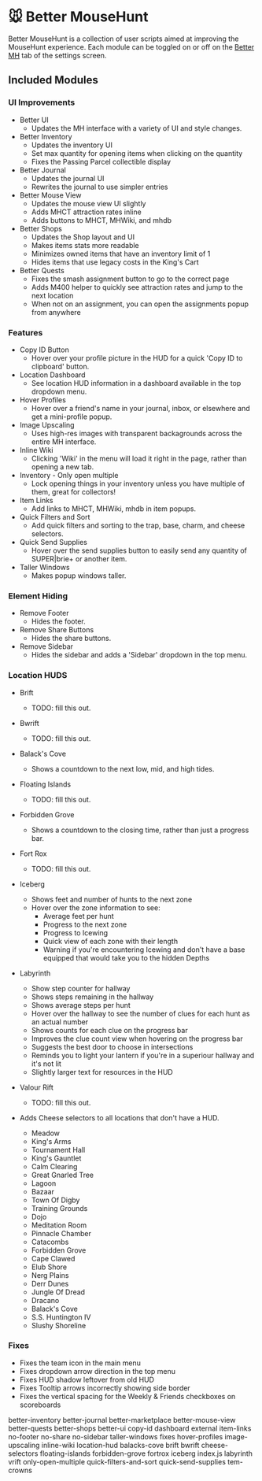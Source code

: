 # 🐭️ Better MouseHunt

Better MouseHunt is a collection of user scripts aimed at improving the MouseHunt experience. Each module can be toggled on or off on the [Better MH](https://www.mousehuntgame.com/preferences.php?tab=better-mh-settings) tab of the settings screen.

## Included Modules

### UI Improvements

- Better UI
  - Updates the MH interface with a variety of UI and style changes.
- Better Inventory
  - Updates the inventory UI
  - Set max quantity for opening items when clicking on the quantity
  - Fixes the Passing Parcel collectible display
- Better Journal
  - Updates the journal UI
  - Rewrites the journal to use simpler entries
- Better Mouse View
  - Updates the mouse view UI slightly
  - Adds MHCT attraction rates inline
  - Adds buttons to MHCT, MHWiki, and mhdb
- Better Shops
  - Updates the Shop layout and UI
  - Makes items stats more readable
  - Minimizes owned items that have an inventory limit of 1
  - Hides items that use legacy costs in the King's Cart
- Better Quests
  - Fixes the smash assignment button to go to the correct page
  - Adds M400 helper to quickly see attraction rates and jump to the next location
  - When not on an assignment, you can open the assignments popup from anywhere

### Features

- Copy ID Button
  - Hover over your profile picture in the HUD for a quick 'Copy ID to clipboard' button.
- Location Dashboard
  - See location HUD information in a dashboard available in the top dropdown menu.
- Hover Profiles
  - Hover over a friend's name in your journal, inbox, or elsewhere and get a mini-profile popup.
- Image Upscaling
  - Uses high-res images with transparent backagrounds across the entire MH interface.
- Inline Wiki
  - Clicking 'Wiki' in the menu will load it right in the page, rather than opening a new tab.
- Inventory - Only open multiple
  - Lock opening things in your inventory unless you have multiple of them, great for collectors!
- Item Links
  - Add links to MHCT, MHWiki, mhdb in item popups.
- Quick Filters and Sort
  - Add quick filters and sorting to the trap, base, charm, and cheese selectors.
- Quick Send Supplies
  - Hover over the send supplies button to easily send any quantity of SUPER|brie+ or another item.
- Taller Windows
  - Makes popup windows taller.

### Element Hiding

- Remove Footer
  - Hides the footer.
- Remove Share Buttons
  - Hides the share buttons.
- Remove Sidebar
  - Hides the sidebar and adds a 'Sidebar' dropdown in the top menu.

### Location HUDS

- Brift
  - TODO: fill this out.
- Bwrift
  - TODO: fill this out.
- Balack's Cove
  - Shows a countdown to the next low, mid, and high tides.
- Floating Islands
  - TODO: fill this out.
- Forbidden Grove
  - Shows a countdown to the closing time, rather than just a progress bar.
- Fort Rox
  - TODO: fill this out.
- Iceberg
  - Shows feet and number of hunts to the next zone
  - Hover over the zone information to see:
    - Average feet per hunt
    - Progress to the next zone
    - Progress to Icewing
    - Quick view of each zone with their length
    - Warning if you're encountering Icewing and don't have a base equipped that would take you to the hidden Depths
- Labyrinth
  - Show step counter for hallway
  - Shows steps remaining in the hallway
  - Shows average steps per hunt
  - Hover over the hallway to see the number of clues for each hunt as an actual number
  - Shows counts for each clue on the progress bar
  - Improves the clue count view when hovering on the progress bar
  - Suggests the best door to choose in intersections
  - Reminds you to light your lantern if you're in a superiour hallway and it's not lit
  - Slightly larger text for resources in the HUD

- Valour Rift
  - TODO: fill this out.

- Adds Cheese selectors to all locations that don't have a HUD.
  - Meadow
  - King's Arms
  - Tournament Hall
  - King's Gauntlet
  - Calm Clearing
  - Great Gnarled Tree
  - Lagoon
  - Bazaar
  - Town Of Digby
  - Training Grounds
  - Dojo
  - Meditation Room
  - Pinnacle Chamber
  - Catacombs
  - Forbidden Grove
  - Cape Clawed
  - Elub Shore
  - Nerg Plains
  - Derr Dunes
  - Jungle Of Dread
  - Dracano
  - Balack's Cove
  - S.S. Huntington IV
  - Slushy Shoreline

### Fixes

- Fixes the team icon in the main menu
- Fixes dropdown arrow direction in the top menu
- Fixes HUD shadow leftover from old HUD
- Fixes Tooltip arrows incorrectly showing side border
- Fixes the vertical spacing for the Weekly & Friends checkboxes on scoreboards





better-inventory
better-journal
better-marketplace
better-mouse-view
better-quests
better-shops
better-ui
copy-id
dashboard
external
	item-links
	no-footer
	no-share
	no-sidebar
	taller-windows
fixes
hover-profiles
image-upscaling
inline-wiki
location-hud
	balacks-cove
	brift
	bwrift
	cheese-selectors
	floating-islands
	forbidden-grove
	fortrox
	iceberg
	index.js
	labyrinth
	vrift
only-open-multiple
quick-filters-and-sort
quick-send-supplies
tem-crowns
